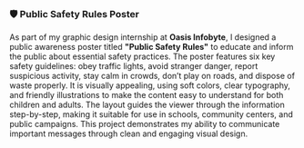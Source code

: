 ### 🛡️ Public Safety Rules Poster

As part of my graphic design internship at **Oasis Infobyte**, I designed a public awareness poster titled **"Public Safety Rules"** to educate and inform the public about essential safety practices. The poster features six key safety guidelines: obey traffic lights, avoid stranger danger, report suspicious activity, stay calm in crowds, don’t play on roads, and dispose of waste properly. It is visually appealing, using soft colors, clear typography, and friendly illustrations to make the content easy to understand for both children and adults. The layout guides the viewer through the information step-by-step, making it suitable for use in schools, community centers, and public campaigns. This project demonstrates my ability to communicate important messages through clean and engaging visual design.
